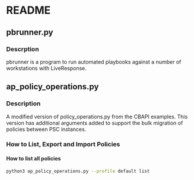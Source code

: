 # README

## pbrunner.py

### Descrption

pbrunner is a program to run automated playbooks against a number of workstations with LiveResponse.

## ap_policy_operations.py

### Description

A modified version of policy_operations.py from the CBAPI examples. This version has additional arguments added to support the bulk migration of policies between PSC instances.

### How to List, Export and Import Policies

#### How to list all policies

```bash
python3 ap_policy_operations.py --profile default list
```
